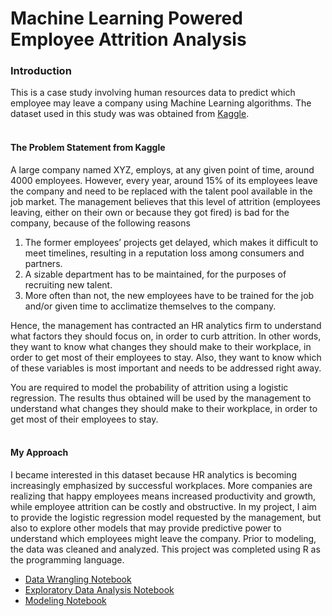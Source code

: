 
# Machine Learning Powered Employee Attrition Analysis

### Introduction

This is a case study involving human resources data to predict which employee may leave a company using Machine Learning algorithms. The dataset used in this study was was obtained from [Kaggle](https://www.kaggle.com/vjchoudhary7/hr-analytics-case-study). 
</br>
</br>

#### The Problem Statement from Kaggle

A large company named XYZ, employs, at any given point of time, around 4000 employees. However, every year, around 15% of its employees leave the company and need to be replaced with the talent pool available in the job market. The management believes that this level of attrition (employees leaving, either on their own or because they got fired) is bad for the company, because of the following reasons

1. The former employees’ projects get delayed, which makes it difficult to meet timelines, resulting in a reputation loss among consumers and partners.
2. A sizable department has to be maintained, for the purposes of recruiting new talent.
3. More often than not, the new employees have to be trained for the job and/or given time to acclimatize themselves to the company.

Hence, the management has contracted an HR analytics firm to understand what factors they should focus on, in order to curb attrition. In other words, they want to know what changes they should make to their workplace, in order to get most of their employees to stay. Also, they want to know which of these variables is most important and needs to be addressed right away.

You are required to model the probability of attrition using a logistic regression. The results thus obtained will be used by the management to understand what changes they should make to their workplace, in order to get most of their employees to stay.
</br>
</br>

#### My Approach

I became interested in this dataset because HR analytics is becoming increasingly emphasized by successful workplaces. More companies are realizing that happy employees means increased productivity and growth, while employee attrition can be costly and obstructive. In my project, I aim to provide the logistic regression model requested by the management, but also to explore other models that may provide predictive power to understand which employees might leave the company. Prior to modeling, the data was cleaned and analyzed. This project was completed using R as the programming language.
</br> 

* [Data Wrangling Notebook](https://github.com/gina-choe/QuickStart-Capstone_Predicting-Attrition/blob/main/Data_Wrangling.Rmd)
* [Exploratory Data Analysis Notebook](https://github.com/gina-choe/QuickStart-Capstone_Predicting-Attrition/blob/main/Data_Exploration.Rmd)
* [Modeling Notebook](https://github.com/gina-choe/QuickStart-Capstone_Predicting-Attrition/blob/main/Data_Modeling.Rmd)



